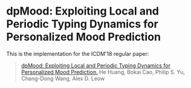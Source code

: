 # dpMood: Exploiting Local and Periodic Typing Dynamics for Personalized Mood Prediction

This is the implementation for the ICDM'18 regular paper: 

> [dpMood: Exploiting Local and Periodic Typing Dynamics for Personalized Mood Prediction.](https://ieeexplore.ieee.org/document/8594840) 
> He Huang, Bokai Cao, Philip S. Yu, Chang-Dong Wang, Alex D. Leow

